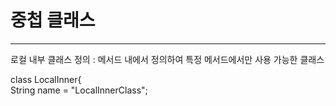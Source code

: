 # 중첩 클래스



<hr>

로컬 내부 클래스 정의 : 메서드 내에서 정의하여 특정 메서드에서만 사용 가능한 클래스<br>

class LocalInner{                                               <br>
    String name = "LocalInnerClass";                           <br>
    


